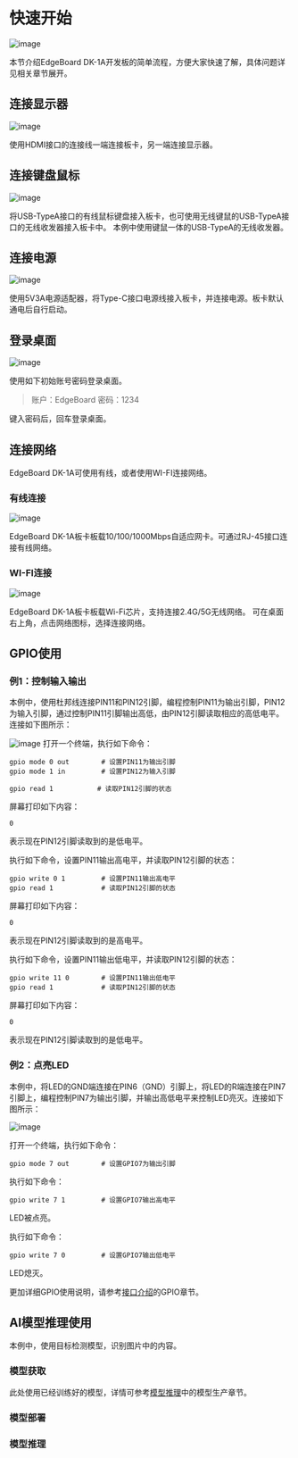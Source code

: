 # 快速开始

![image](./images/board.png)

本节介绍EdgeBoard DK-1A开发板的简单流程，方便大家快速了解，具体问题详见相关章节展开。

## 连接显示器

![image](./images/连接显示器.png)

使用HDMI接口的连接线一端连接板卡，另一端连接显示器。

## 连接键盘鼠标

![image](./images/连接键鼠.png)

将USB-TypeA接口的有线鼠标键盘接入板卡，也可使用无线键鼠的USB-TypeA接口的无线收发器接入板卡中。
本例中使用键鼠一体的USB-TypeA的无线收发器。

## 连接电源

![image](./images/连接电源.png)

使用5V3A电源适配器，将Type-C接口电源线接入板卡，并连接电源。板卡默认通电后自行启动。

## 登录桌面

![image](./images/登录桌面.png)

使用如下初始账号密码登录桌面。

> 账户：EdgeBoard
> 密码：1234

键入密码后，回车登录桌面。

## 连接网络

EdgeBoard DK-1A可使用有线，或者使用WI-FI连接网络。

### 有线连接

![image](./images/有线连接.png)

EdgeBoard DK-1A板卡板载10/100/1000Mbps自适应网卡。可通过RJ-45接口连接有线网络。

### WI-FI连接

![image](./images/wifi连接.png)

EdgeBoard DK-1A板卡板载Wi-Fi芯片，支持连接2.4G/5G无线网络。
可在桌面右上角，点击网络图标，选择连接网络。

## GPIO使用

### 例1：控制输入输出

本例中，使用杜邦线连接PIN11和PIN12引脚，编程控制PIN11为输出引脚，PIN12为输入引脚，通过控制PIN11引脚输出高低，由PIN12引脚读取相应的高低电平。连接如下图所示：

![image](./images/GPIO连接.png)
打开一个终端，执行如下命令：
```shell
gpio mode 0 out        # 设置PIN11为输出引脚
gpio mode 1 in         # 设置PIN12为输入引脚
```

```shell
gpio read 1           # 读取PIN12引脚的状态
```

屏幕打印如下内容：

```shell
0
```

表示现在PIN12引脚读取到的是低电平。

执行如下命令，设置PIN11输出高电平，并读取PIN12引脚的状态：
```shell
gpio write 0 1         # 设置PIN11输出高电平
gpio read 1            # 读取PIN12引脚的状态
```

屏幕打印如下内容：

```shell
0
```

表示现在PIN12引脚读取到的是高电平。

执行如下命令，设置PIN11输出低电平，并读取PIN12引脚的状态：

```shell
gpio write 11 0        # 设置PIN11输出低电平
gpio read 1            # 读取PIN12引脚的状态
```

屏幕打印如下内容：

```shell
0
```

表示现在PIN12引脚读取到的是低电平。

### 例2：点亮LED

本例中，将LED的GND端连接在PIN6（GND）引脚上，将LED的R端连接在PIN7引脚上，编程控制PIN7为输出引脚，并输出高低电平来控制LED亮灭。连接如下图所示：

![image](./images/LED连接.png)

打开一个终端，执行如下命令：

```shell
gpio mode 7 out        # 设置GPIO7为输出引脚
```

执行如下命令：

```shell
gpio write 7 1         # 设置GPIO7输出高电平
```

LED被点亮。

执行如下命令：

```shell
gpio write 7 0         # 设置GPIO7输出低电平
```

LED熄灭。

更加详细GPIO使用说明，请参考[接口介绍](./接口介绍.md)的GPIO章节。

## AI模型推理使用

本例中，使用目标检测模型，识别图片中的内容。

### 模型获取

此处使用已经训练好的模型，详情可参考[模型推理](./模型推理.md)中的模型生产章节。

### 模型部署

### 模型推理
